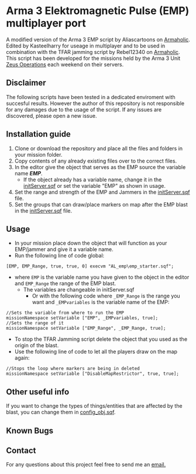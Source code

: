 # Arma 3 Elektromagnetic Pulse (EMP) multiplayer port

A modified version of the Arma 3 EMP script by Aliascartoons on [Armaholic](http://www.armaholic.com/page.php?id=34293). Edited by Kasteelharry for useage in multiplayer and to be used in combination with the TFAR jamming script by Rebel12340 on [Armaholic](http://www.armaholic.com/page.php?id=32660). This script has been developed for the missions held by the Arma 3 Unit [Zeus Operations](Zeusops.com) each weekend on their servers.

## Disclaimer

The following scripts have been tested in a dedicated enviroment with succesful results. However the author of this repository is not responsible for any damages due to the usage of the script. If any issues are discovered, please open a new issue. 

## Installation guide

1. Clone or download the repository and place all the files and folders in your mission folder.
2. Copy contents of any already existing files over to the correct files.
3. In the editor give the object that serves as the EMP source the variable name ***EMP***.
   - If the object already has a variable name, change it in the [initServer.sqf](initServer.sqf) or set the variable "EMP" as shown in usage.
4. Set the range and strength of the EMP and Jammers in the [initServer.sqf](initServer.sqf) file.
5. Set the groups that can draw/place markers on map after the EMP blast in the [initServer.sqf](initServer.sqf) file.

## Usage

- In your mission place down the object that will function as your EMP/jammer and give it a variable name.
- Run the following line of code global:

```sqf
[EMP, EMP_Range, true, true, 0] execvm "AL_emp\emp_starter.sqf";
```

- where ```EMP``` is the variable name you have given to the object in the editor and ```EMP_Range``` the range of the EMP blast.
  - The variables are changeable in initServer.sqf
    - Or with the following code where ```_EMP_Range``` is the range you want and ```_EMPvariables``` is the variable name of the EMP:

```sqf
//Sets the variable from where to run the EMP
missionNamespace setVariable ["EMP", _EMPvariables, true];
//Sets the range of it
missionNamespace setVariable ["EMP_Range", _EMP_Range, true];
```

- To stop the TFAR Jamming script delete the object that you used as the origin of the blast.
- Use the following line of code to let all the players draw on the map again:

```sqf
//Stops the loop where markers are being in deleted
missionNamespace setVariable ["DisableMapRestrictor", true, true];
```

## Other useful info

If you want to change the types of things/entities that are affected by the blast, you can change them in [config_obj.sqf](config_obj.sqf).

## Known Bugs

## Contact

For any questions about this project feel free to send me an [email.](mailto:g.samuel.cooper@gmail.com?[GitHub]%20Arma%20EMP%20Script)
